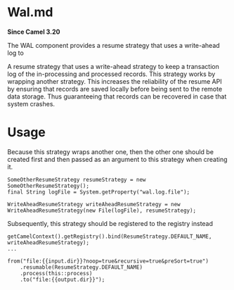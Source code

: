 # Wal.md

**Since Camel 3.20**

The WAL component provides a resume strategy that uses a write-ahead log
to

A resume strategy that uses a write-ahead strategy to keep a transaction
log of the in-processing and processed records. This strategy works by
wrapping another strategy. This increases the reliability of the resume
API by ensuring that records are saved locally before being sent to the
remote data storage. Thus guaranteeing that records can be recovered in
case that system crashes.

# Usage

Because this strategy wraps another one, then the other one should be
created first and then passed as an argument to this strategy when
creating it.

    SomeOtherResumeStrategy resumeStrategy = new SomeOtherResumeStrategy();
    final String logFile = System.getProperty("wal.log.file");
    
    WriteAheadResumeStrategy writeAheadResumeStrategy = new WriteAheadResumeStrategy(new File(logFile), resumeStrategy);

Subsequently, this strategy should be registered to the registry instead

    getCamelContext().getRegistry().bind(ResumeStrategy.DEFAULT_NAME, writeAheadResumeStrategy);
    ...
    
    from("file:{{input.dir}}?noop=true&recursive=true&preSort=true")
        .resumable(ResumeStrategy.DEFAULT_NAME)
        .process(this::process)
        .to("file:{{output.dir}}");
